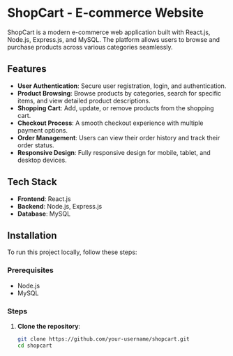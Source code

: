 # ShopCart - E-commerce Website

ShopCart is a modern e-commerce web application built with React.js, Node.js, Express.js, and MySQL. The platform allows users to browse and purchase products across various categories seamlessly.

## Features

- **User Authentication**: Secure user registration, login, and authentication.
- **Product Browsing**: Browse products by categories, search for specific items, and view detailed product descriptions.
- **Shopping Cart**: Add, update, or remove products from the shopping cart.
- **Checkout Process**: A smooth checkout experience with multiple payment options.
- **Order Management**: Users can view their order history and track their order status.
- **Responsive Design**: Fully responsive design for mobile, tablet, and desktop devices.

## Tech Stack

- **Frontend**: React.js
- **Backend**: Node.js, Express.js
- **Database**: MySQL

## Installation

To run this project locally, follow these steps:

### Prerequisites

- Node.js
- MySQL

### Steps

1. **Clone the repository**:

   ```bash
   git clone https://github.com/your-username/shopcart.git
   cd shopcart
